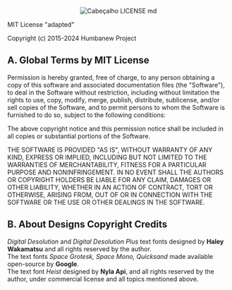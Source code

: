 <div align="center">

  ![Cabeçalho LICENSE md](https://github.com/humbanew/hn-license/blob/main/assets/cabecalho-LICENSE.md-v5.svg)

</div>

MIT License "adapted"

Copyright (c) 2015-2024 Humbanew Project

## A. Global Terms by MIT License

Permission is hereby granted, free of charge, to any person obtaining a copy
of this software and associated documentation files (the "Software"), to deal
in the Software without restriction, including without limitation the rights
to use, copy, modify, merge, publish, distribute, sublicense, and/or sell
copies of the Software, and to permit persons to whom the Software is
furnished to do so, subject to the following conditions:

The above copyright notice and this permission notice shall be included in all
copies or substantial portions of the Software.

THE SOFTWARE IS PROVIDED "AS IS", WITHOUT WARRANTY OF ANY KIND, EXPRESS OR
IMPLIED, INCLUDING BUT NOT LIMITED TO THE WARRANTIES OF MERCHANTABILITY,
FITNESS FOR A PARTICULAR PURPOSE AND NONINFRINGEMENT. IN NO EVENT SHALL THE
AUTHORS OR COPYRIGHT HOLDERS BE LIABLE FOR ANY CLAIM, DAMAGES OR OTHER
LIABILITY, WHETHER IN AN ACTION OF CONTRACT, TORT OR OTHERWISE, ARISING FROM,
OUT OF OR IN CONNECTION WITH THE SOFTWARE OR THE USE OR OTHER DEALINGS IN THE
SOFTWARE.

## B. About Designs Copyright Credits

_Digital Desolution_ and _Digital Desolution Plus_ text fonts designed by **Haley Wakamatsu** and all rights reserved by the author.<br>
The text fonts _Space Grotesk, Space Mono, Quicksand_ made available open-source by **Google**.<br>
The text font _Heist_ designed by **Nyla Api**, and all rights reserved by the author, under commercial license and all topics mentioned above.
